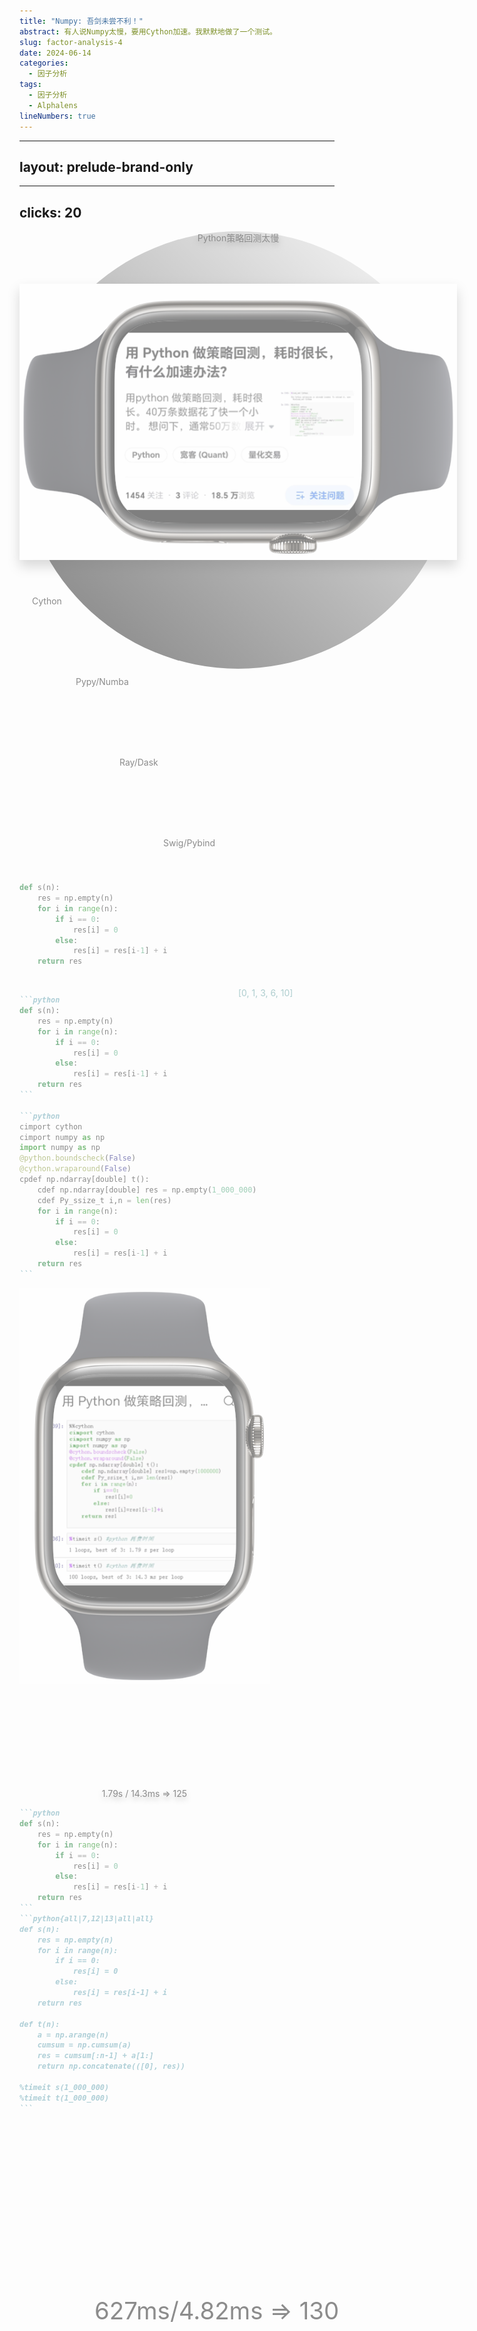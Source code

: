 ```yaml
---
title: "Numpy: 吾剑未尝不利！"
abstract: 有人说Numpy太慢，要用Cython加速。我默默地做了一个测试。
slug: factor-analysis-4
date: 2024-06-14
categories:
  - 因子分析
tags:
  - 因子分析
  - Alphalens
lineNumbers: true
---
```



---
layout: prelude-brand-only
---

<!--
量化风云，量化人的视听杂志
-->

---
clicks: 20
---

<style scoped>

.watch {
    position:relative;
    filter: drop-shadow(0 10px 10px rgba(0, 0, 0, 0.3));
    height: auto;
    width: auto;
}

.circle {
    width: 700px;
    height: 700px;
    border-radius: 50%;
    background: linear-gradient(45deg, black, white);
    opacity: 0.5;
}

.text {
    text-align: center;
    text-shadow: 0 5px 10px rgba(0, 0, 0, 0.5);
}

.accl {
    position: relative;
    width: 1200px;
    left: -400px;
    right: 0;
    padding: 150px 0 0 0;
}

.items {
    left: 10%;
    top: 20%;
}
.items p {
    width: 500px;
    background-clip: content;
    background-image: url("https://images.jieyu.ai/images/hot/blue-purple-gradient.jpg");

    padding: 40px 40px 40px 20px;
    border-radius: 0 80px 80px 0;
}

.items :nth-child(2) {
    margin-top: 2rem;
    margin-left: 10%;
}

.items :nth-child(3) {
    margin-top: 2rem;
    margin-left: 20%;
}

.items :nth-child(4) {
    margin-top: 2rem;
    margin-left: 30%;
}
</style>

<div v-motion class="circle abs"
    :click-2="{scale:1,x:-350,y:520}"
    :click-3="{scale:1}"
    :click-8="{scale:0}"
    :enter="{scale:0,y:100}"/>

<div v-motion class="abs"
    :click-1="{scale:1,y:0}"
    :click-2="{scale:0.35,x:-330,y:450,rotate:'45deg'}"
    :click-8="{scale:0}"
    :enter="{scale:0,y:450,x:0, rotate:'0'}">

<p class="text" style="padding-bottom:50px">Python策略回测太慢</p>
<img src="question-landscape.png" class="watch abs" />
<Audio :at=1 name="whoosh-2"/>
</div>

<div class="abs items">

<div v-motion
    :click-2="{scale:1}"
    :click-6="{y: -200}"
    :click-8="{scale:0}"
    :enter="{scale: 0}"
    >
    <p>Cython</p>
</div>

<div v-motion 
    :click-3="{scale:1}"
    :click-6="{scale:0}"
    :enter="{scale: 0}"
    >
    <p>Pypy/Numba</p>
</div>

<div v-motion 
    :click-4="{scale: 1}"
    :click-6="{scale:0}"
    :enter="{scale: 0}"
    >
<p>Ray/Dask</p>
</div>

<div v-motion 
    :click-5="{scale: 1}"
    :click-6="{scale:0}"
    :enter="{scale: 0}"
    >
<p>Swig/Pybind</p>
</div>
</div>



<div v-motion class="abs"
    :click-6="{scale:1}"
    :click-7="{scale:0}"
    :enter="{scale:0}">

```python
def s(n):
    res = np.empty(n)
    for i in range(n):
        if i == 0:
            res[i] = 0
        else:
            res[i] = res[i-1] + i
    return res
```

<div style="position:relative; left: 50%; top: 20px;color: cadetblue">

[0, 1, 3, 6, 10]

</div>
</div>



<div v-motion class="abs" style="top: 15%"
    :click-7="{scale:1}"
    :click-8="{scale:0}"
    :enter="{scale:0}">

````md magic-move {at: 7}
```python
def s(n):
    res = np.empty(n)
    for i in range(n):
        if i == 0:
            res[i] = 0
        else:
            res[i] = res[i-1] + i
    return res
```

```python
cimport cython
cimport numpy as np
import numpy as np
@python.boundscheck(False)
@cython.wraparound(False)
cpdef np.ndarray[double] t():
    cdef np.ndarray[double] res = np.empty(1_000_000)
    cdef Py_ssize_t i,n = len(res)
    for i in range(n):
        if i == 0:
            res[i] = 0
        else:
            res[i] = res[i-1] + i
    return res
```
````
</div>


<div v-motion class="abs" style="width: 400px;top:15%"
    :click-8="{scale:1, x:250, y:-50, rotate:0}"
    :click-9="{scale:0}"
    :enter= "{scale:0.35,x:-330,y:450,rotate:'45deg'}">

![](answer.png)

<p class="text accl"> 1.79s / 14.3ms => 125</p>
</div>

<div v-motion class="abs" style="top:15%"
    :click-9="{scale:1, y:-50, rotate:0}"
    :click-13="{scale:0}"
    :enter="{scale:0}">

````md magic-move {at:9}
```python
def s(n):
    res = np.empty(n)
    for i in range(n):
        if i == 0:
            res[i] = 0
        else:
            res[i] = res[i-1] + i
    return res
```
```python{all|7,12|13|all|all}
def s(n):
    res = np.empty(n)
    for i in range(n):
        if i == 0:
            res[i] = 0
        else:
            res[i] = res[i-1] + i
    return res

def t(n):
    a = np.arange(n)
    cumsum = np.cumsum(a)
    res = cumsum[:n-1] + a[1:]
    return np.concatenate(([0], res))

%timeit s(1_000_000)
%timeit t(1_000_000)
```
````
</div>

<div class="abs items" style="font-size: 4vw;padding:200px 0 0 100px"
    v-motion
    :click-12="{scale:1}"
    :click-13="{scale:0}"
    :enter="{scale:0,x:80}">

<p>627ms/4.82ms => 130</p>

</div>

<!--


在知乎上看到这样一个话题，用Python做策略回测，耗时很长，有什么加速办法？这个话题有18万浏览量，62个人提供了方案，看来Python的速度慢确实是大家关心的一个问题。

浏览了一下60多个回答，大致有这样一些方案。



首先是使用Cython。优点是，代码修改量少；缺点是要学习它的语法。如果要制作发行包，还要考虑跨平台问题。



其次是Pypy和Numba。使用这两种方案的主要问题都是兼容性问题。比如Pypy到目前为止，只支持Python 3.10。



第三种方法是Ray和Dask。虽然很强大，但作为优化方案有点过份了。它们完全是另外一个方案。你必须从头开始构建一切。chatGPT的后台就是基于Ray构建的，所以，这是一个非常强大，甚至超出你需要的方案。



如果你对c/c++非常熟，这倒不失为一个方案。要求你用c/c++写算法，然后编译成原生模块，再在python中导入使用。


最后，题主就根据大家的建议，用cython改写了算法，将性能提升了两个量级。

我们就来看一下他的优化方案



这是未优化前的代码。在这个函数中，如果n为5，那么应该输出 0, 1, 3, 6, 10。这段代码用了一个循环，因为Python的循环比较慢，所以题主对它的速度不太满意。

通过cython优化后，就可以大大加速。这是他修改后的代码。


我们看到cython对Python代码的侵入性不算太强，但对使用的每一个变量，都必须事先声明它的类型。这对习惯了使用type hint语法的人来说，倒也不是太大的问题。只不过两者语法差别比较大。



通过cython加速后，如果n取1百万，那么运行时间将减少两个量级，加速了125倍。



不过，如果你对Numpy和矩阵运算很熟悉的话，很多此类算法都没有必要借用其它工具。

这里我们直接使用Numpy给算法加速。上面的函数s是未加速的，下面的函数t是通过numpy向量化加速的



如何把一个python循环转化成向量化运算？

我们注意到第7行是把上一个函数值，加上当前迭代器值后，赋给现在的函数值。这相当于是一个递归。在Numpy中，以cum开头的函数，都有递归的味道，所以，我们很容易就想到要使用cumsum



第7行中的i来自于range，所以，我们想到使用np.arange也是很自然的事。所以，将Python循环转化为numpy向量化代码，非常容易。



最终我们发现， 加速比达到了130倍。达到这个效果，我们的代码甚至比原代码都还要简洁。



这一期的内容就到这里，感谢观看。

做量化人的视听杂志，不用开电脑，轻松学量化
-->
